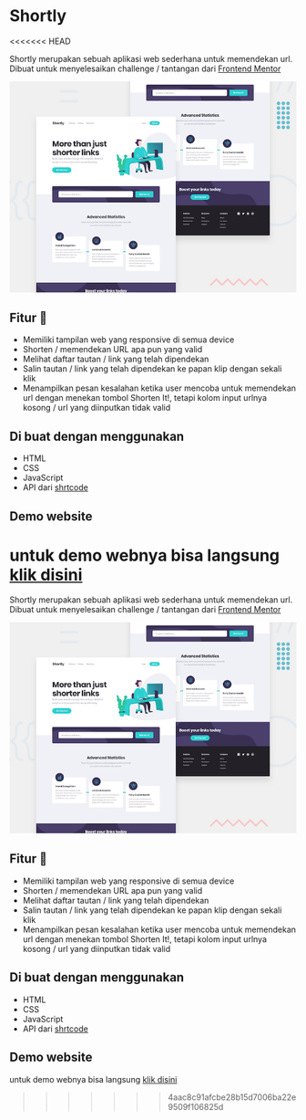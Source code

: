 # Shortly
<<<<<<< HEAD

Shortly merupakan sebuah aplikasi web sederhana untuk memendekan url.
Dibuat untuk menyelesaikan challenge / tantangan dari [Frontend Mentor](https://www.frontendmentor.io)

![Design preview for the Shortly URL shortening API coding challenge](./design/desktop-preview.jpg)

## Fitur 👋

-  Memiliki tampilan web yang responsive di semua device
-  Shorten / memendekan URL apa pun yang valid
-  Melihat daftar tautan / link yang telah dipendekan
-  Salin tautan / link yang telah dipendekan ke papan klip dengan sekali klik
-  Menampilkan pesan kesalahan ketika user mencoba untuk memendekan url dengan menekan tombol Shorten It!, tetapi kolom input urlnya kosong / url yang diinputkan tidak valid

## Di buat dengan menggunakan

-  HTML
-  CSS
-  JavaScript
-  API dari [shrtcode](https://app.shrtco.de/)

## Demo website

untuk demo webnya bisa langsung [klik disini](https://admiring-goldberg-07f2b5.netlify.app/)
=======
Shortly merupakan sebuah aplikasi web sederhana untuk memendekan url.
Dibuat untuk menyelesaikan challenge / tantangan dari [Frontend Mentor](https://www.frontendmentor.io)

![Design preview for the Shortly URL shortening API coding challenge](./design/desktop-preview.jpg)

## Fitur 👋
- Memiliki tampilan web yang responsive di semua device
- Shorten / memendekan URL apa pun yang valid
- Melihat daftar tautan / link yang telah dipendekan
- Salin tautan / link yang telah dipendekan ke papan klip dengan sekali klik
- Menampilkan pesan kesalahan ketika user mencoba untuk memendekan url dengan menekan tombol Shorten It!, tetapi kolom input urlnya kosong / url yang diinputkan tidak valid

## Di buat dengan menggunakan
- HTML
- CSS
- JavaScript
- API dari [shrtcode](https://app.shrtco.de/)

## Demo website
untuk demo webnya bisa langsung [klik disini](https://admiring-goldberg-07f2b5.netlify.app/)



>>>>>>> 4aac8c91afcbe28b15d7006ba22e9509f106825d
